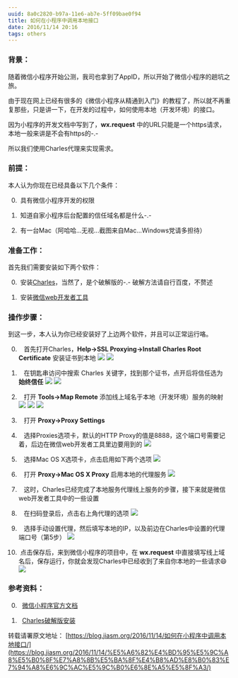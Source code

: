 ```yaml
---
uuid: 8a0c2820-b97a-11e6-ab7e-5ff09bae0f94
title: 如何在小程序中调用本地接口
date: 2016/11/14 20:16
tags: others
---
```

 
### 背景：

随着微信小程序开始公测，我司也拿到了AppID，所以开始了微信小程序的趟坑之旅。

由于现在网上已经有很多的《微信小程序从精通到入门》的教程了，所以就不再重复那些，只是讲一下，在开发的过程中，如何使用本地（开发环境）的接口。
<!-- more -->

因为小程序的开发文档中写到了，**wx.request** 中的URL只能是一个https请求，本地一般来讲是不会有https的-.-

所以我们使用Charles代理来实现需求。

### 前提：

本人认为你现在已经具备以下几个条件：

0.  具有微信小程序开发的权限

1.  知道自家小程序后台配置的信任域名都是什么-.-

2.  有一台Mac（阿哈哈...无视...截图来自Mac...Windows党请多担待）

### 准备工作：

首先我们需要安装如下两个软件：

0.  安装[Charles](https://www.baidu.com/s?wd=charles%E7%A0%B4%E8%A7%A3%E7%89%88)，当然了，是个破解版的-.- 破解方法请自行百度，不赘述

1.  安装[微信web开发者工具](https://mp.weixin.qq.com/wiki/10/e5f772f4521da17fa0d7304f68b97d7e.html#.E4.B8.8B.E8.BD.BD.E5.9C.B0.E5.9D.80)

### 操作步骤：

到这一步，本人认为你已经安装好了上边两个软件，并且可以正常运行咯。

0.    首先打开Charles，**Help->SSL Proxying->Install Charles Root Certificate** 安装证书到本地
![](/images/how-to-use-local-request-on-wx/screen-shot-1.png)
![](/images/how-to-use-local-request-on-wx/screen-shot-2.png)

1.    在钥匙串访问中搜索 Charles 关键字，找到那个证书，点开后将信任选为 **始终信任**
![](/images/how-to-use-local-request-on-wx/screen-shot-3.png)
![](/images/how-to-use-local-request-on-wx/screen-shot-4.png)

2.    打开 **Tools->Map Remote** 添加线上域名于本地（开发环境）服务的映射
![](/images/how-to-use-local-request-on-wx/screen-shot-5.png)
![](/images/how-to-use-local-request-on-wx/screen-shot-6.png)
![](/images/how-to-use-local-request-on-wx/screen-shot-7.png)

3.    打开 **Proxy->Proxy Settings**

4.    选择Proxies选项卡，默认的HTTP Proxy的值是8888，这个端口号需要记着，后边在微信web开发者工具里边要用到的
![](/images/how-to-use-local-request-on-wx/screen-shot-8.png)

5.    选择Mac OS X选项卡，点击启用如下两个选项
![](/images/how-to-use-local-request-on-wx/screen-shot-9.png)

6.    打开 **Proxy->Mac OS X Proxy** 启用本地的代理服务
![](/images/how-to-use-local-request-on-wx/screen-shot-10.png)

7.    这时，Charles已经完成了本地服务代理线上服务的步骤，接下来就是微信web开发者工具中的一些设置

8.    在扫码登录后，点击右上角代理的选项
![](/images/how-to-use-local-request-on-wx/screen-shot-11.png)

9.    选择手动设置代理，然后填写本地的IP，以及前边在Charles中设置的代理端口号（第5步）
![](/images/how-to-use-local-request-on-wx/screen-shot-12.png)

10.  点击保存后，来到微信小程序的项目中，在 **wx.request** 中直接填写线上域名后，保存运行，你就会发现Charles中已经收到了来自你本地的一些请求😄
![](/images/how-to-use-local-request-on-wx/screen-shot-13.png)

### 参考资料：

0.   [微信小程序官方文档](https://mp.weixin.qq.com/debug/wxadoc/dev/?t=20161107)

1.   [Charles破解版安装](http://www.waitsun.com/charles-3-11-2.html)

转载请署原文地址： [https://blog.jiasm.org/2016/11/14/如何在小程序中调用本地接口/](https://blog.jiasm.org/2016/11/14/%E5%A6%82%E4%BD%95%E5%9C%A8%E5%B0%8F%E7%A8%8B%E5%BA%8F%E4%B8%AD%E8%B0%83%E7%94%A8%E6%9C%AC%E5%9C%B0%E6%8E%A5%E5%8F%A3/)
